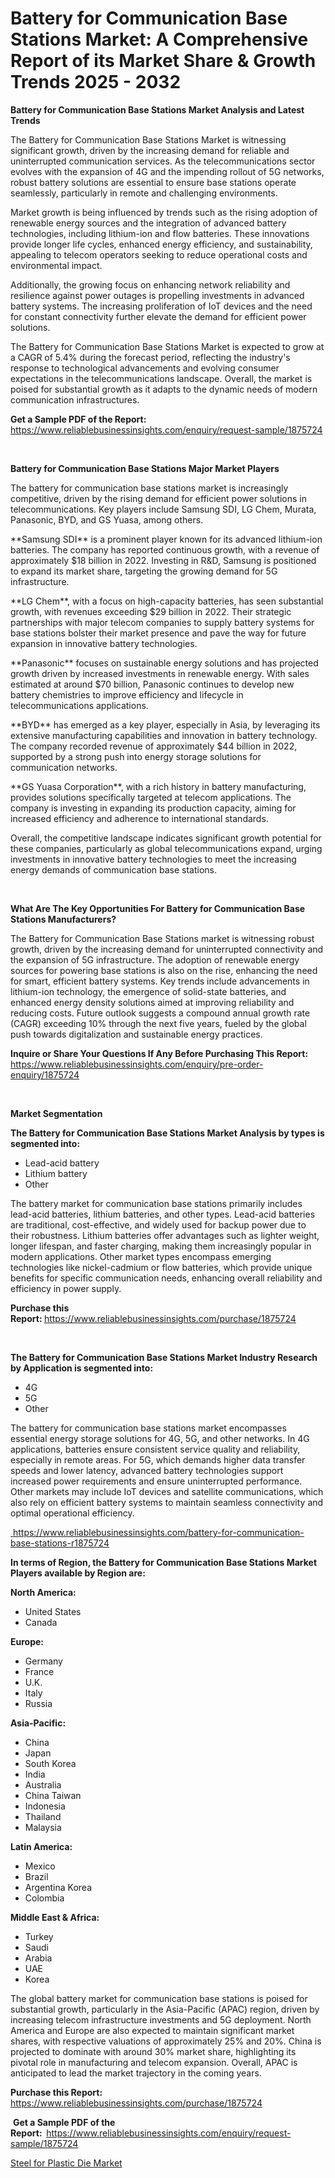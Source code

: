 <p><h1>Battery for Communication Base Stations Market: A Comprehensive Report of its Market Share & Growth Trends 2025 - 2032</h1></p><p><strong>Battery for Communication Base Stations Market Analysis and Latest Trends</strong></p>
<p><p>The Battery for Communication Base Stations Market is witnessing significant growth, driven by the increasing demand for reliable and uninterrupted communication services. As the telecommunications sector evolves with the expansion of 4G and the impending rollout of 5G networks, robust battery solutions are essential to ensure base stations operate seamlessly, particularly in remote and challenging environments.</p><p>Market growth is being influenced by trends such as the rising adoption of renewable energy sources and the integration of advanced battery technologies, including lithium-ion and flow batteries. These innovations provide longer life cycles, enhanced energy efficiency, and sustainability, appealing to telecom operators seeking to reduce operational costs and environmental impact.</p><p>Additionally, the growing focus on enhancing network reliability and resilience against power outages is propelling investments in advanced battery systems. The increasing proliferation of IoT devices and the need for constant connectivity further elevate the demand for efficient power solutions.</p><p>The Battery for Communication Base Stations Market is expected to grow at a CAGR of 5.4% during the forecast period, reflecting the industry's response to technological advancements and evolving consumer expectations in the telecommunications landscape. Overall, the market is poised for substantial growth as it adapts to the dynamic needs of modern communication infrastructures.</p></p>
<p><strong>Get a Sample PDF of the Report:&nbsp;</strong> <a href="https://www.reliablebusinessinsights.com/enquiry/request-sample/1875724?utm_campaign=2121&utm_medium=2&utm_source=Github&utm_content=ia&utm_term=04022025&utm_id=battery-for-communication-base-stations">https://www.reliablebusinessinsights.com/enquiry/request-sample/1875724</a></p>
<p>&nbsp;</p>
<p><strong>Battery for Communication Base Stations Major Market Players</strong></p>
<p><p>The battery for communication base stations market is increasingly competitive, driven by the rising demand for efficient power solutions in telecommunications. Key players include Samsung SDI, LG Chem, Murata, Panasonic, BYD, and GS Yuasa, among others.</p><p>**Samsung SDI** is a prominent player known for its advanced lithium-ion batteries. The company has reported continuous growth, with a revenue of approximately $18 billion in 2022. Investing in R&D, Samsung is positioned to expand its market share, targeting the growing demand for 5G infrastructure.</p><p>**LG Chem**, with a focus on high-capacity batteries, has seen substantial growth, with revenues exceeding $29 billion in 2022. Their strategic partnerships with major telecom companies to supply battery systems for base stations bolster their market presence and pave the way for future expansion in innovative battery technologies.</p><p>**Panasonic** focuses on sustainable energy solutions and has projected growth driven by increased investments in renewable energy. With sales estimated at around $70 billion, Panasonic continues to develop new battery chemistries to improve efficiency and lifecycle in telecommunications applications.</p><p>**BYD** has emerged as a key player, especially in Asia, by leveraging its extensive manufacturing capabilities and innovation in battery technology. The company recorded revenue of approximately $44 billion in 2022, supported by a strong push into energy storage solutions for communication networks.</p><p>**GS Yuasa Corporation**, with a rich history in battery manufacturing, provides solutions specifically targeted at telecom applications. The company is investing in expanding its production capacity, aiming for increased efficiency and adherence to international standards.</p><p>Overall, the competitive landscape indicates significant growth potential for these companies, particularly as global telecommunications expand, urging investments in innovative battery technologies to meet the increasing energy demands of communication base stations.</p></p>
<p>&nbsp;</p>
<p><strong>What Are The Key Opportunities For Battery for Communication Base Stations Manufacturers?</strong></p>
<p><p>The Battery for Communication Base Stations market is witnessing robust growth, driven by the increasing demand for uninterrupted connectivity and the expansion of 5G infrastructure. The adoption of renewable energy sources for powering base stations is also on the rise, enhancing the need for smart, efficient battery systems. Key trends include advancements in lithium-ion technology, the emergence of solid-state batteries, and enhanced energy density solutions aimed at improving reliability and reducing costs. Future outlook suggests a compound annual growth rate (CAGR) exceeding 10% through the next five years, fueled by the global push towards digitalization and sustainable energy practices.</p></p>
<p><strong>Inquire or Share Your Questions If Any Before Purchasing This Report:</strong> <a href="https://www.reliablebusinessinsights.com/enquiry/pre-order-enquiry/1875724?utm_campaign=2121&utm_medium=2&utm_source=Github&utm_content=ia&utm_term=04022025&utm_id=battery-for-communication-base-stations">https://www.reliablebusinessinsights.com/enquiry/pre-order-enquiry/1875724</a></p>
<p>&nbsp;</p>
<p><strong>Market Segmentation</strong></p>
<p><strong>The Battery for Communication Base Stations Market Analysis by types is segmented into:</strong></p>
<p><ul><li>Lead-acid battery</li><li>Lithium battery</li><li>Other</li></ul></p>
<p><p>The battery market for communication base stations primarily includes lead-acid batteries, lithium batteries, and other types. Lead-acid batteries are traditional, cost-effective, and widely used for backup power due to their robustness. Lithium batteries offer advantages such as lighter weight, longer lifespan, and faster charging, making them increasingly popular in modern applications. Other market types encompass emerging technologies like nickel-cadmium or flow batteries, which provide unique benefits for specific communication needs, enhancing overall reliability and efficiency in power supply.</p></p>
<p><strong>Purchase this Report:&nbsp;</strong><a href="https://www.reliablebusinessinsights.com/purchase/1875724?utm_campaign=2121&utm_medium=2&utm_source=Github&utm_content=ia&utm_term=04022025&utm_id=battery-for-communication-base-stations">https://www.reliablebusinessinsights.com/purchase/1875724</a></p>
<p>&nbsp;</p>
<p><strong>The Battery for Communication Base Stations Market Industry Research by Application is segmented into:</strong></p>
<p><ul><li>4G</li><li>5G</li><li>Other</li></ul></p>
<p><p>The battery for communication base stations market encompasses essential energy storage solutions for 4G, 5G, and other networks. In 4G applications, batteries ensure consistent service quality and reliability, especially in remote areas. For 5G, which demands higher data transfer speeds and lower latency, advanced battery technologies support increased power requirements and ensure uninterrupted performance. Other markets may include IoT devices and satellite communications, which also rely on efficient battery systems to maintain seamless connectivity and optimal operational efficiency.</p></p>
<p><a href="https://www.reliablebusinessinsights.com/battery-for-communication-base-stations-r1875724?utm_campaign=2121&utm_medium=2&utm_source=Github&utm_content=ia&utm_term=04022025&utm_id=battery-for-communication-base-stations">&nbsp;https://www.reliablebusinessinsights.com/battery-for-communication-base-stations-r1875724</a></p>
<p><strong>In terms of Region, the Battery for Communication Base Stations Market Players available by Region are:</strong></p>
<p>
    <p> <strong> North America: </strong>
        <ul>
            <li>United States</li>
            <li>Canada</li>
        </ul>
        </p> 
    <p> <strong> Europe: </strong>
        <ul>
            <li>Germany</li>
            <li>France</li>
            <li>U.K.</li>
            <li>Italy</li>
            <li>Russia</li>
        </ul>
        </p> 
    <p> <strong> Asia-Pacific: </strong>
        <ul>
            <li>China</li>
            <li>Japan</li>
            <li>South Korea</li>
            <li>India</li>
            <li>Australia</li>
            <li>China Taiwan</li>
            <li>Indonesia</li>
            <li>Thailand</li>
            <li>Malaysia</li>
        </ul>
        </p> 
    <p> <strong> Latin America: </strong>
        <ul>
            <li>Mexico</li>
            <li>Brazil</li>
            <li>Argentina Korea</li>
            <li>Colombia</li>
        </ul>
        </p> 
    <p> <strong> Middle East & Africa: </strong>
        <ul>
            <li>Turkey</li>
            <li>Saudi</li>
            <li>Arabia</li>
            <li>UAE</li>
            <li>Korea</li>
        </ul>
    </p>
    </p>
<p><p>The global battery market for communication base stations is poised for substantial growth, particularly in the Asia-Pacific (APAC) region, driven by increasing telecom infrastructure investments and 5G deployment. North America and Europe are also expected to maintain significant market shares, with respective valuations of approximately 25% and 20%. China is projected to dominate with around 30% market share, highlighting its pivotal role in manufacturing and telecom expansion. Overall, APAC is anticipated to lead the market trajectory in the coming years.</p></p>
<p><strong>Purchase this Report: </strong><a href="https://www.reliablebusinessinsights.com/purchase/1875724?utm_campaign=2121&utm_medium=2&utm_source=Github&utm_content=ia&utm_term=04022025&utm_id=battery-for-communication-base-stations">https://www.reliablebusinessinsights.com/purchase/1875724</a></p>
<p>&nbsp;<strong>Get a Sample PDF of the Report:&nbsp;&nbsp;</strong><a href="https://www.reliablebusinessinsights.com/enquiry/request-sample/1875724?utm_campaign=2121&utm_medium=2&utm_source=Github&utm_content=ia&utm_term=04022025&utm_id=battery-for-communication-base-stations">https://www.reliablebusinessinsights.com/enquiry/request-sample/1875724</a></p>
<p><strong></strong></p>
<p><p><a href="https://github.com/AshrafKhan865/Market-Research-Report-List-1/blob/main/steel-for-plastic-die-market.md?utm_campaign=2121&utm_medium=2&utm_source=Github&utm_content=ia&utm_term=04022025&utm_id=battery-for-communication-base-stations">Steel for Plastic Die Market</a></p></p>